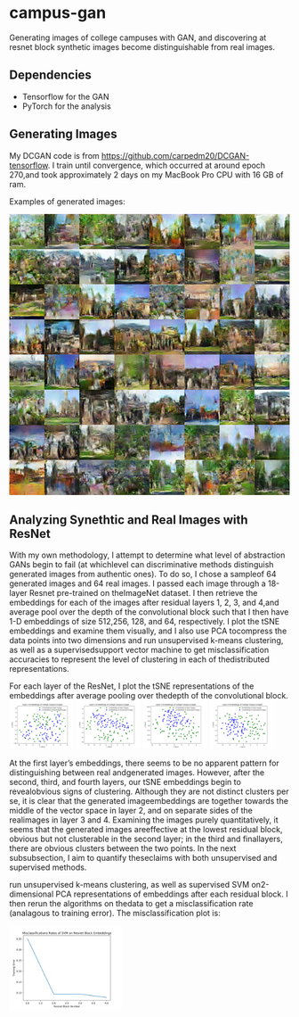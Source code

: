# campus-gan

Generating images of college campuses with GAN, and discovering at resnet block synthetic images become distinguishable from real images. 

## Dependencies
- Tensorflow for the GAN
- PyTorch for the analysis

## Generating Images

My DCGAN code is from https://github.com/carpedm20/DCGAN-tensorflow. I train until convergence, which occurred at around epoch 270,and took approximately 2 days on my MacBook Pro CPU with 16 GB of ram.

Examples of generated images:

![Generated Images of College Campuses](https://github.com/jasonwei20/campus-gan/blob/master/train_286_0008.png)

## Analyzing Synethtic and Real Images with ResNet

With  my  own  methodology,  I  attempt  to  determine  what  level  of  abstraction  GANs  begin  to  fail  (at  whichlevel can discriminative methods distinguish generated images from authentic ones).  To do so, I chose a sampleof 64 generated images and 64 real images.  I passed each image through a 18-layer Resnet pre-trained on theImageNet dataset.  I then retrieve the embeddings for each of the images after residual layers 1, 2, 3, and 4,and average pool over the depth of the convolutional block such that I then have 1-D embeddings of size 512,256, 128, and 64, respectively.  I plot the tSNE embeddings and examine them visually, and I also use PCA tocompress the data points into two dimensions and run unsupervised k-means clustering, as well as a supervisedsupport  vector  machine  to  get  misclassification  accuracies  to  represent  the  level  of  clustering  in  each  of  thedistributed representations.

For each layer of the ResNet, I plot the tSNE representations of the embeddings after average pooling over thedepth of the convolutional block.
<img src="comparison_test/tsne_layer_1.jpg" width="23%">
<img src="comparison_test/tsne_layer_2.jpg" width="23%">
<img src="comparison_test/tsne_layer_3.jpg" width="23%">
<img src="comparison_test/tsne_layer_4.jpg" width="23%">

At the first layer’s embeddings, there seems to be no apparent pattern for distinguishing between real andgenerated images.  However, after the second, third, and fourth layers, our tSNE embeddings begin to revealobvious signs of clustering.  Although they are not distinct clusters per se, it is clear that the generated imageembeddings are together towards the middle of the vector space in layer 2, and on separate sides of the realimages in layer 3 and 4.  Examining the images purely quantitatively, it seems that the generated images areeffective  at  the  lowest  residual  block,  obvious  but  not  clusterable  in  the  second  layer;  in  the  third  and  finallayers, there are obvious clusters between the two points.  In the next subsubsection, I aim to quantify theseclaims with both unsupervised and supervised methods.

  run  unsupervised  k-means  clustering,  as  well  as  supervised  SVM  on2-dimensional PCA representations of embeddings after each residual block.  I then rerun the algorithms on thedata to get a misclassification rate (analagous to training error). The misclassification plot is:

<img src="comparison_test/svm_misclassification.png" width="40%">
